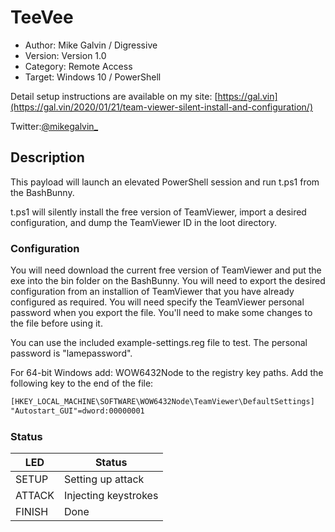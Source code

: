 # TeeVee

* Author: Mike Galvin / Digressive
* Version: Version 1.0
* Category: Remote Access
* Target: Windows 10 / PowerShell

Detail setup instructions are available on my site: [https://gal.vin](https://gal.vin/2020/01/21/team-viewer-silent-install-and-configuration/)

Twitter:[@mikegalvin_](https://twitter.com/mikegalvin_)

## Description

This payload will launch an elevated PowerShell session and run t.ps1 from the BashBunny.

t.ps1 will silently install the free version of TeamViewer, import a desired configuration, and dump the TeamViewer ID in the loot directory.

### Configuration

You will need download the current free version of TeamViewer and put the exe into the bin folder on the BashBunny.
You will need to export the desired configuration from an installion of TeamViewer that you have already configured as required.
You will need specify the TeamViewer personal password when you export the file.
You'll need to make some changes to the file before using it.

You can use the included example-settings.reg file to test. The personal password is "lamepassword".

For 64-bit Windows add: WOW6432Node to the registry key paths.
Add the following key to the end of the file:

``` txt
[HKEY_LOCAL_MACHINE\SOFTWARE\WOW6432Node\TeamViewer\DefaultSettings]
"Autostart_GUI"=dword:00000001
```

### Status

| LED    | Status               |
| ------ | ---------------------|
| SETUP  | Setting up attack    |
| ATTACK | Injecting keystrokes |
| FINISH | Done                 |
